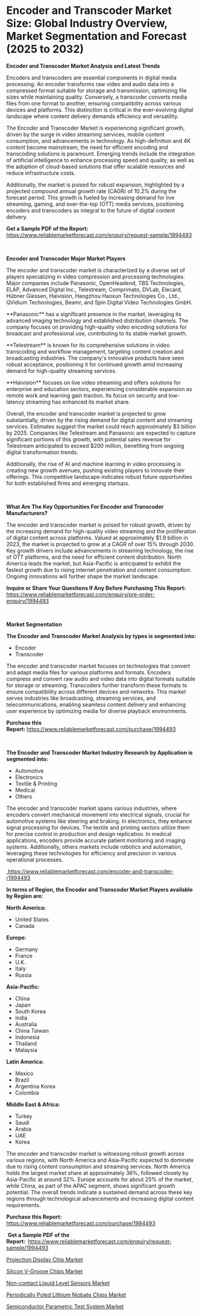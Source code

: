 <p><h1>Encoder and Transcoder Market Size: Global Industry Overview, Market Segmentation and Forecast (2025 to 2032)</h1></p><p><strong>Encoder and Transcoder Market Analysis and Latest Trends</strong></p>
<p><p>Encoders and transcoders are essential components in digital media processing. An encoder transforms raw video and audio data into a compressed format suitable for storage and transmission, optimizing file sizes while maintaining quality. Conversely, a transcoder converts media files from one format to another, ensuring compatibility across various devices and platforms. This distinction is critical in the ever-evolving digital landscape where content delivery demands efficiency and versatility.</p><p>The Encoder and Transcoder Market is experiencing significant growth, driven by the surge in video streaming services, mobile content consumption, and advancements in technology. As high-definition and 4K content become mainstream, the need for efficient encoding and transcoding solutions is paramount. Emerging trends include the integration of artificial intelligence to enhance processing speed and quality, as well as the adoption of cloud-based solutions that offer scalable resources and reduce infrastructure costs.</p><p>Additionally, the market is poised for robust expansion, highlighted by a projected compound annual growth rate (CAGR) of 10.2% during the forecast period. This growth is fueled by increasing demand for live streaming, gaming, and over-the-top (OTT) media services, positioning encoders and transcoders as integral to the future of digital content delivery.</p></p>
<p><strong>Get a Sample PDF of the Report:&nbsp;</strong> <a href="https://www.reliablemarketforecast.com/enquiry/request-sample/1994493?utm_campaign=1197&utm_medium=2&utm_source=Github&utm_content=ia&utm_term=07042025&utm_id=encoder-and-transcoder">https://www.reliablemarketforecast.com/enquiry/request-sample/1994493</a></p>
<p>&nbsp;</p>
<p><strong>Encoder and Transcoder Major Market Players</strong></p>
<p><p>The encoder and transcoder market is characterized by a diverse set of players specializing in video compression and processing technologies. Major companies include Panasonic, OpenHeadend, TBS Technologies, ELAP, Advanced Digital Inc., Telestream, Comprimato, DVLab, Elecard, Hübner Giessen, Haivision, Hangzhou Haoxun Technologies Co., Ltd., QVidium Technologies, Beamr, and Spin Digital Video Technologies GmbH.</p><p>**Panasonic** has a significant presence in the market, leveraging its advanced imaging technology and established distribution channels. The company focuses on providing high-quality video encoding solutions for broadcast and professional use, contributing to its stable market growth. </p><p>**Telestream** is known for its comprehensive solutions in video transcoding and workflow management, targeting content creation and broadcasting industries. The company's innovative products have seen robust acceptance, positioning it for continued growth amid increasing demand for high-quality streaming services.</p><p>**Haivision** focuses on live video streaming and offers solutions for enterprise and education sectors, experiencing considerable expansion as remote work and learning gain traction. Its focus on security and low-latency streaming has enhanced its market share.</p><p>Overall, the encoder and transcoder market is projected to grow substantially, driven by the rising demand for digital content and streaming services. Estimates suggest the market could reach approximately $3 billion by 2025. Companies like Telestream and Panasonic are expected to capture significant portions of this growth, with potential sales revenue for Telestream anticipated to exceed $200 million, benefiting from ongoing digital transformation trends.</p><p>Additionally, the rise of AI and machine learning in video processing is creating new growth avenues, pushing existing players to innovate their offerings. This competitive landscape indicates robust future opportunities for both established firms and emerging startups.</p></p>
<p>&nbsp;</p>
<p><strong>What Are The Key Opportunities For Encoder and Transcoder Manufacturers?</strong></p>
<p><p>The encoder and transcoder market is poised for robust growth, driven by the increasing demand for high-quality video streaming and the proliferation of digital content across platforms. Valued at approximately $1.9 billion in 2023, the market is projected to grow at a CAGR of over 15% through 2030. Key growth drivers include advancements in streaming technology, the rise of OTT platforms, and the need for efficient content distribution. North America leads the market, but Asia-Pacific is anticipated to exhibit the fastest growth due to rising internet penetration and content consumption. Ongoing innovations will further shape the market landscape.</p></p>
<p><strong>Inquire or Share Your Questions If Any Before Purchasing This Report:</strong> <a href="https://www.reliablemarketforecast.com/enquiry/pre-order-enquiry/1994493?utm_campaign=1197&utm_medium=2&utm_source=Github&utm_content=ia&utm_term=07042025&utm_id=encoder-and-transcoder">https://www.reliablemarketforecast.com/enquiry/pre-order-enquiry/1994493</a></p>
<p>&nbsp;</p>
<p><strong>Market Segmentation</strong></p>
<p><strong>The Encoder and Transcoder Market Analysis by types is segmented into:</strong></p>
<p><ul><li>Encoder</li><li>Transcoder</li></ul></p>
<p><p>The encoder and transcoder market focuses on technologies that convert and adapt media files for various platforms and formats. Encoders compress and convert raw audio and video data into digital formats suitable for storage or streaming. Transcoders further transform these formats to ensure compatibility across different devices and networks. This market serves industries like broadcasting, streaming services, and telecommunications, enabling seamless content delivery and enhancing user experience by optimizing media for diverse playback environments.</p></p>
<p><strong>Purchase this Report:&nbsp;</strong><a href="https://www.reliablemarketforecast.com/purchase/1994493?utm_campaign=1197&utm_medium=2&utm_source=Github&utm_content=ia&utm_term=07042025&utm_id=encoder-and-transcoder">https://www.reliablemarketforecast.com/purchase/1994493</a></p>
<p>&nbsp;</p>
<p><strong>The Encoder and Transcoder Market Industry Research by Application is segmented into:</strong></p>
<p><ul><li>Automotive</li><li>Electronics</li><li>Textile & Printing</li><li>Medical</li><li>Others</li></ul></p>
<p><p>The encoder and transcoder market spans various industries, where encoders convert mechanical movement into electrical signals, crucial for automotive systems like steering and braking. In electronics, they enhance signal processing for devices. The textile and printing sectors utilize them for precise control in production and design replication. In medical applications, encoders provide accurate patient monitoring and imaging systems. Additionally, others markets include robotics and automation, leveraging these technologies for efficiency and precision in various operational processes.</p></p>
<p><a href="https://www.reliablemarketforecast.com/encoder-and-transcoder-r1994493?utm_campaign=1197&utm_medium=2&utm_source=Github&utm_content=ia&utm_term=07042025&utm_id=encoder-and-transcoder">&nbsp;https://www.reliablemarketforecast.com/encoder-and-transcoder-r1994493</a></p>
<p><strong>In terms of Region, the Encoder and Transcoder Market Players available by Region are:</strong></p>
<p>
    <p> <strong> North America: </strong>
        <ul>
            <li>United States</li>
            <li>Canada</li>
        </ul>
        </p> 
    <p> <strong> Europe: </strong>
        <ul>
            <li>Germany</li>
            <li>France</li>
            <li>U.K.</li>
            <li>Italy</li>
            <li>Russia</li>
        </ul>
        </p> 
    <p> <strong> Asia-Pacific: </strong>
        <ul>
            <li>China</li>
            <li>Japan</li>
            <li>South Korea</li>
            <li>India</li>
            <li>Australia</li>
            <li>China Taiwan</li>
            <li>Indonesia</li>
            <li>Thailand</li>
            <li>Malaysia</li>
        </ul>
        </p> 
    <p> <strong> Latin America: </strong>
        <ul>
            <li>Mexico</li>
            <li>Brazil</li>
            <li>Argentina Korea</li>
            <li>Colombia</li>
        </ul>
        </p> 
    <p> <strong> Middle East & Africa: </strong>
        <ul>
            <li>Turkey</li>
            <li>Saudi</li>
            <li>Arabia</li>
            <li>UAE</li>
            <li>Korea</li>
        </ul>
    </p>
    </p>
<p><p>The encoder and transcoder market is witnessing robust growth across various regions, with North America and Asia-Pacific expected to dominate due to rising content consumption and streaming services. North America holds the largest market share at approximately 36%, followed closely by Asia-Pacific at around 32%. Europe accounts for about 25% of the market, while China, as part of the APAC segment, shows significant growth potential. The overall trends indicate a sustained demand across these key regions through technological advancements and increasing digital content requirements.</p></p>
<p><strong>Purchase this Report: </strong><a href="https://www.reliablemarketforecast.com/purchase/1994493?utm_campaign=1197&utm_medium=2&utm_source=Github&utm_content=ia&utm_term=07042025&utm_id=encoder-and-transcoder">https://www.reliablemarketforecast.com/purchase/1994493</a></p>
<p>&nbsp;<strong>Get a Sample PDF of the Report:&nbsp;&nbsp;</strong><a href="https://www.reliablemarketforecast.com/enquiry/request-sample/1994493?utm_campaign=1197&utm_medium=2&utm_source=Github&utm_content=ia&utm_term=07042025&utm_id=encoder-and-transcoder">https://www.reliablemarketforecast.com/enquiry/request-sample/1994493</a></p>
<p><strong></strong></p>
<p><p><a href="https://github.com/sleeprudantf/Market-Research-Report-List-1/blob/main/projection-display-chip-market.md?utm_campaign=1197&utm_medium=2&utm_source=Github&utm_content=ia&utm_term=07042025&utm_id=encoder-and-transcoder">Projection Display Chip Market</a></p><p><a href="https://github.com/andulanick3/Market-Research-Report-List-1/blob/main/silicon-v-groove-chips-market.md?utm_campaign=1197&utm_medium=2&utm_source=Github&utm_content=ia&utm_term=07042025&utm_id=encoder-and-transcoder">Silicon V-Groove Chips Market</a></p><p><a href="https://github.com/BrandonBrown3773/Market-Research-Report-List-1/blob/main/non-contact-liquid-level-sensors-market.md?utm_campaign=1197&utm_medium=2&utm_source=Github&utm_content=ia&utm_term=07042025&utm_id=encoder-and-transcoder">Non-contact Liquid Level Sensors Market</a></p><p><a href="https://github.com/mgapeak/Market-Research-Report-List-1/blob/main/periodically-poled-lithium-niobate-chips-market.md?utm_campaign=1197&utm_medium=2&utm_source=Github&utm_content=ia&utm_term=07042025&utm_id=encoder-and-transcoder">Periodically Poled Lithium Niobate Chips Market</a></p><p><a href="https://github.com/kakeryttri0c/Market-Research-Report-List-1/blob/main/semiconductor-parametric-test-system-market.md?utm_campaign=1197&utm_medium=2&utm_source=Github&utm_content=ia&utm_term=07042025&utm_id=encoder-and-transcoder">Semiconductor Parametric Test System Market</a></p></p>